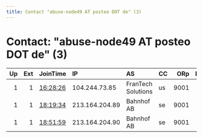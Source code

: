 ```yaml
---
title: Contact "abuse-node49 AT posteo DOT de" (3)
---
```


# Contact: "abuse-node49 AT posteo DOT de" (3)

|   Up |   Ext | JoinTime                                                                                            | IP             | AS                 | CC   |   ORp |   Dirp | OS    | Version   | Nickname   |   eFamMembers |
|-----:|------:|:----------------------------------------------------------------------------------------------------|:---------------|:-------------------|:-----|------:|-------:|:------|:----------|:-----------|--------------:|
|    1 |     1 | [16:28:26](https://metrics.torproject.org/rs.html#details/4BA3C12B073B7E3F7977C46AF3638685BB89493F) | 104.244.73.85  | FranTech Solutions | us   |  9001 |     80 | Linux | 0.4.4.6   | Hydra15    |             1 |
|    1 |     1 | [18:19:34](https://metrics.torproject.org/rs.html#details/2DEF8010770472367EB2089CA0A50A17B211E78A) | 213.164.204.89 | Bahnhof AB         | se   |  9001 |     80 | Linux | 0.4.4.6   | Hydra29    |             1 |
|    1 |     1 | [18:51:59](https://metrics.torproject.org/rs.html#details/22C1314867920DA37001DAD1A63F1D5CABF9DB11) | 213.164.204.90 | Bahnhof AB         | se   |  9001 |     80 | Linux | 0.4.4.6   | Hydra30    |             1 |
